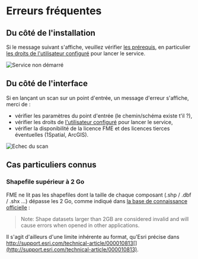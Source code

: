 # Erreurs fréquentes

## Du côté de l'installation

Si le message suivant s'affiche, veuillez vérifier [les prérequis](prerequisites.html), en particulier [les droits de l'utilisateur configuré](prerequisites.html#compte-utilisateur) pour lancer le service.

![Service non démarré](/images/scanFME_install_errors_ServiceDoNotStart.png "Le service n'a pas démarré")

## Du côté de l'interface

Si en lançant un scan sur un point d'entrée, un message d'erreur s'affiche, merci de :
* vérifier les paramètres du point d'entrée (le chemin/schéma existe t'il ?),
* vérifier les droits de [l'utilisateur configuré](prerequisites.html#compte-utilisateur) pour lancer le service,
* vérifier la disponibilité de la licence FME et des licences tierces éventuelles (1Spatial, ArcGIS).

![Echec du scan](/images/scanFME_scan_errors_UnableToAccessEntryPoint.png "Impossible d'accéder au chemin spécifié")

## Cas particuliers connus

### Shapefile supérieur à 2 Go

FME ne lit pas les shapefiles dont la taille de chaque composant (.shp / .dbf / .shx ...) dépasse les 2 Go, comme indiqué dans [la base de connaissance officielle](https://knowledge.safe.com/articles/772/fme-and-esri-arcgis-troubleshooting-guide.html) :

>  Note: Shape datasets larger than 2GB are considered invalid and will cause errors when opened in other applications.

Il s'agit d'ailleurs d'une limite inhérente au format, qu'Esri précise dans http://support.esri.com/technical-article/000010813[](http://support.esri.com/technical-article/000010813).
